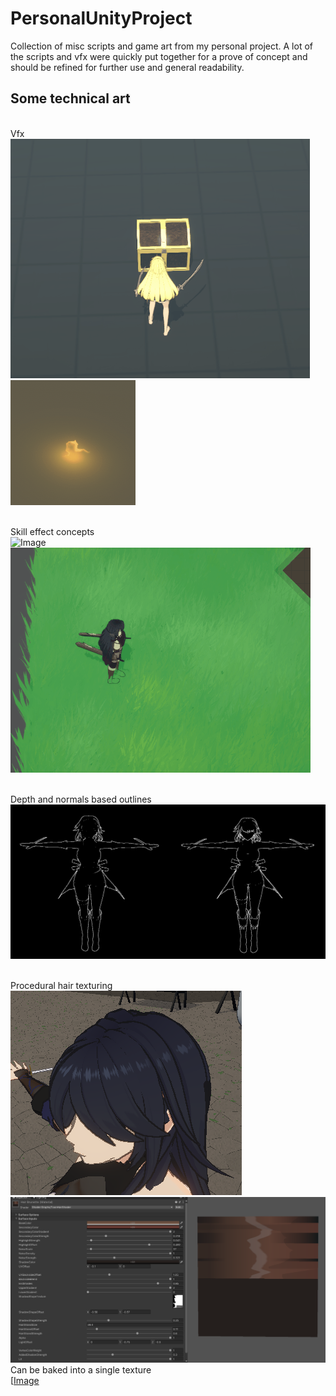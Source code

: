 # PersonalUnityProject

Collection of misc scripts and game art from my personal project.
A lot of the scripts and vfx were quickly put together for a prove of concept and should be refined for further use and general readability.



## Some technical art
<br/>Vfx<br/>
![Image](https://github.com/Korhrob/PersonalUnityProject/blob/main/Images/chests.gif?raw=true)
![Image](https://github.com/Korhrob/PersonalUnityProject/blob/main/Images/fire.gif?raw=true)

<br/>Skill effect concepts<br/>
![Image](https://github.com/Korhrob/PersonalUnityProject/blob/main/Images/whirlwind.gif?raw=true)
![Image](https://github.com/Korhrob/PersonalUnityProject/blob/main/Images/skillSwiftSlash.gif?raw=true)

<br/>Depth and normals based outlines<br/>
![Image](https://github.com/Korhrob/PersonalUnityProject/blob/main/Images/outlinesmaterial.png?raw=true)

<br/>Procedural hair texturing<br/>
![Image](https://github.com/Korhrob/PersonalUnityProject/blob/main/Images/proceduralhair.png?raw=true)
![Image](https://github.com/Korhrob/PersonalUnityProject/blob/main/Images/hairshader.png?raw=true)
<br/>Can be baked into a single texture<br/>
[[Image](https://github.com/Korhrob/PersonalUnityProject/blob/main/Images/HairTexture%20(1).png?raw=true)
